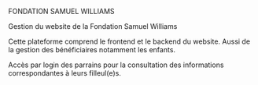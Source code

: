 FONDATION SAMUEL WILLIAMS

Gestion du website de la Fondation Samuel Williams

Cette plateforme comprend le frontend et le backend du website. Aussi de la gestion
des bénéficiaires notamment les enfants.

Accès par login des parrains pour la consultation des informations correspondantes
à leurs filleul(e)s.
